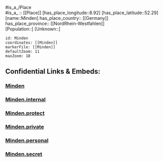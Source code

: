 ﻿---
location: [52.29,8.92] 
mapzoom: [7,12] 
mapmarker: city 
type: City
tags:
- geo/City


SpocWebEntityId: 32492
isDeleted: false
confidential: public

---
#is_a_/Place  
#is_a_ :: [[Place]] 
[has_place_longitude::8.92] 
[has_place_latitude::52.29] 
[name::Minden] 
has_place_country:: [[Germany]]  
has_place_province:: [[NordRhein-Westfahlen]]  
[Population::] 
[Unknown::] 


```leaflet
id: Minden
coordinates: [[Minden]] 
markerFile: [[Minden]] 
defaultZoom: 11 
maxZoom: 18
```


## Confidential Links & Embeds: 

### [Minden](/_public/Earth/Continent/Europe/Europe~Central/Germany/Germany~West/Nord_Rhein-Westfalen/counties~NW/Minden-Lübbecke/cities~Minden-Lübbecke/Minden.md) 

### [Minden.internal](/_internal/Earth/Continent/Europe/Europe~Central/Germany/Germany~West/Nord_Rhein-Westfalen/counties~NW/Minden-Lübbecke/cities~Minden-Lübbecke/Minden.internal.md) 

### [Minden.protect](/_protect/Earth/Continent/Europe/Europe~Central/Germany/Germany~West/Nord_Rhein-Westfalen/counties~NW/Minden-Lübbecke/cities~Minden-Lübbecke/Minden.protect.md) 

### [Minden.private](/_private/Earth/Continent/Europe/Europe~Central/Germany/Germany~West/Nord_Rhein-Westfalen/counties~NW/Minden-Lübbecke/cities~Minden-Lübbecke/Minden.private.md) 

### [Minden.personal](/_personal/Earth/Continent/Europe/Europe~Central/Germany/Germany~West/Nord_Rhein-Westfalen/counties~NW/Minden-Lübbecke/cities~Minden-Lübbecke/Minden.personal.md) 

### [Minden.secret](/_secret/Earth/Continent/Europe/Europe~Central/Germany/Germany~West/Nord_Rhein-Westfalen/counties~NW/Minden-Lübbecke/cities~Minden-Lübbecke/Minden.secret.md) 
